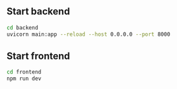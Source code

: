 ## Start backend

```bash
cd backend
uvicorn main:app --reload --host 0.0.0.0 --port 8000
```

## Start frontend

```bash
cd frontend
npm run dev
```